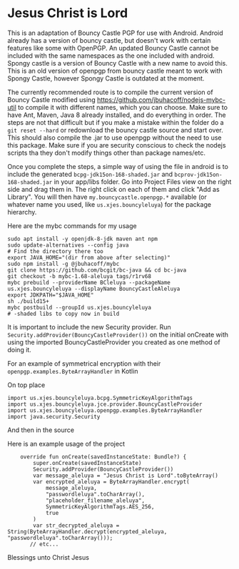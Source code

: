 # Jesus Christ is Lord

This is an adaptation of Bouncy Castle PGP for use with Android. Android already has a version of bouncy castle, but doesn't work with certain features like some with OpenPGP. An updated Bouncy Castle cannot be included with the same namespaces as the one included with android. Spongy castle is a version of Bouncy Castle with a new name to avoid this. This is an old version of openpgp from bouncy castle meant to work with Spongy Castle, however Spongy Castle is outdated at the moment.

The currently recommended route is to compile the current version of Bouncy Castle modified using https://github.com/jbuhacoff/nodejs-mybc-util to compile it with different names, which you can choose. Make sure to have Ant, Maven, Java 8 already installed, and do everything in order. The steps are not that difficult but if you make a mistake within the folder do a ```git reset --hard``` or redownload the bouncy castle source and start over. This should also compile the .jar to use openpgp without the need to use this package. Make sure if you are security conscious to check the nodejs scripts tha they don't modify things other than package names/etc.

Once you complete the steps, a simple way of using the file in android is to include the generated
```bcpg-jdk15on-168-shaded.jar```
and
```bcprov-jdk15on-168-shaded.jar```
in your app/libs folder. Go into Project Files view on the right side and drag them in. The right click on each of them and click "Add as Library".
You will then have ```my.bouncycastle.openpgp.*``` available (or whatever name you used, like ```us.xjes.bouncyleluya```) for the package hierarchy.

Here are the mybc commands for my usage
```
sudo apt install -y openjdk-8-jdk maven ant npm
sudo update-alternatives --config java
# Find the directory there too
export JAVA_HOME="(dir from above after selecting)"
sudo npm install -g @jbuhacoff/mybc
git clone https://github.com/bcgit/bc-java && cd bc-java
git checkout -b mybc-1.68-aleluya tags/r1rv68
mybc prebuild --providerName BCleluya --packageName us.xjes.bouncyleluya --displayName BouncyCastleAleluya
export JDKPATH="$JAVA_HOME"
sh ./build15+
mybc postbuild --groupId us.xjes.bouncyleluya
# -shaded libs to copy now in build
```

It is important to include the new Security provider. Run ```Security.addProvider(BouncyCastleProvider())``` on the initial onCreate with using the imported BouncyCastleProvider you created as one method of doing it.

For an example of symmetrical encryption with their ```openpgp.examples.ByteArrayHandler``` in Kotlin

On top place
```
import us.xjes.bouncyleluya.bcpg.SymmetricKeyAlgorithmTags
import us.xjes.bouncyleluya.jce.provider.BouncyCastleProvider
import us.xjes.bouncyleluya.openpgp.examples.ByteArrayHandler
import java.security.Security
```

And then in the source

Here is an example usage of the project 
```
    override fun onCreate(savedInstanceState: Bundle?) {
        super.onCreate(savedInstanceState)
        Security.addProvider(BouncyCastleProvider())
        var message_aleluya = "Jesus Christ is Lord".toByteArray()
        var encrypted_aleluya = ByteArrayHandler.encrypt(
            message_aleluya,
            "passwordleluya".toCharArray(),
            "placeholder_filename_aleluya",
            SymmetricKeyAlgorithmTags.AES_256,
            true
        )
        var str_decrypted_aleluya = String(ByteArrayHandler.decrypt(encrypted_aleluya, "passwordleluya".toCharArray()));
       // etc...        
```

Blessings unto Christ Jesus
